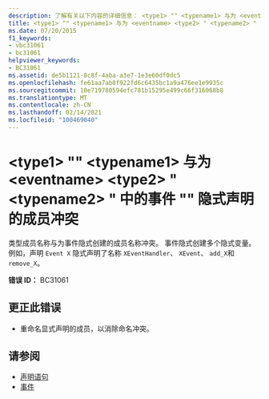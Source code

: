 ```yaml
---
description: 了解有关以下内容的详细信息： <type1> "" <typename1> 与为 <eventname> <type2> " <typename2> " 中的事件 "" 隐式声明的成员冲突
title: <type1> "" <typename1> 与为 <eventname> <type2> " <typename2> " 中的事件 "" 隐式声明的成员冲突
ms.date: 07/20/2015
f1_keywords:
- vbc31061
- bc31061
helpviewer_keywords:
- BC31061
ms.assetid: de5b1121-8c8f-4aba-a3e7-1e3e60df0dc5
ms.openlocfilehash: fe61aa7ab8f922fd6c6435bc1a9a476ee1e9935c
ms.sourcegitcommit: 10e719780594efc781b15295e499c66f316068b8
ms.translationtype: MT
ms.contentlocale: zh-CN
ms.lasthandoff: 02/14/2021
ms.locfileid: "100469040"
---
```

# <a name="type1-typename1-conflicts-with-a-member-implicitly-declared-for-event-eventname-in-type2-typename2"></a>\<type1> "" \<typename1> 与为 \<eventname> \<type2> " \<typename2> " 中的事件 "" 隐式声明的成员冲突

类型成员名称与为事件隐式创建的成员名称冲突。 事件隐式创建多个隐式变量。 例如，声明 `Event X` 隐式声明了名称 `XEventHandler`、 `XEvent`、 `add_X`和 `remove_X`。  
  
 **错误 ID：** BC31061  
  
## <a name="to-correct-this-error"></a>更正此错误  
  
- 重命名显式声明的成员，以消除命名冲突。  
  
## <a name="see-also"></a>请参阅

- [声明语句](../programming-guide/language-features/statements.md#declaration-statements)
- [事件](../programming-guide/language-features/events/index.md)

